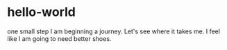 # hello-world
one small step
I am beginning a journey.  Let's see where it takes me.  I feel like I am going to need better shoes.

